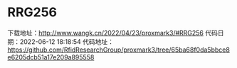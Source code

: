 # RRG256
下载地址：http://www.wangk.cn/2022/04/23/proxmark3/#RRG256
代码日期：2022-06-12 18:18:54
代码地址：https://github.com/RfidResearchGroup/proxmark3/tree/65ba68f0da5bbce8e6205dcb51a17e209a895558
